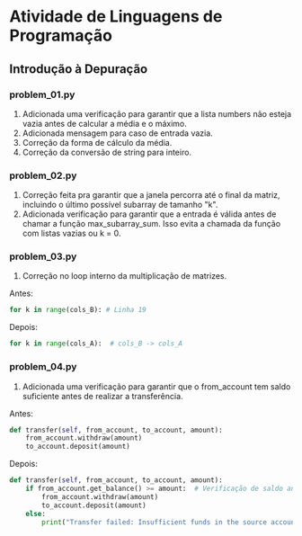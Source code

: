 # Atividade de Linguagens de Programação
## Introdução à Depuração

### problem_01.py
1. Adicionada uma verificação para garantir que a lista numbers não esteja vazia antes de calcular a média e o máximo.
2. Adicionada mensagem para caso de entrada vazia.
3. Correção da forma de cálculo da média.
4. Correção da conversão de string para inteiro.

### problem_02.py
1. Correção feita pra garantir que a janela percorra até o final da matriz, incluindo o último possível subarray de tamanho "k".
2. Adicionada verificação para garantir que a entrada é válida antes de chamar a função max_subarray_sum. Isso evita a chamada da função com listas vazias ou k = 0.

### problem_03.py
1. Correção no loop interno da multiplicação de matrizes.

Antes:
```python
for k in range(cols_B): # Linha 19
```
Depois:
```python
for k in range(cols_A):  # cols_B -> cols_A
```

### problem_04.py
1. Adicionada uma verificação para garantir que o from_account tem saldo suficiente antes de realizar a transferência.

Antes:
```python
def transfer(self, from_account, to_account, amount):
    from_account.withdraw(amount)  
    to_account.deposit(amount)
```
Depois:
```python
def transfer(self, from_account, to_account, amount):
    if from_account.get_balance() >= amount:  # Verificação de saldo antes de transferir
        from_account.withdraw(amount)
        to_account.deposit(amount)
    else:
        print("Transfer failed: Insufficient funds in the source account")
```
